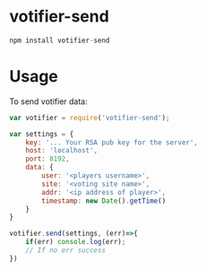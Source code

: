 # votifier-send

```javascript
npm install votifier-send
```

# Usage
To send votifier data:

```javascript
var votifier = require('votifier-send');

var settings = {
	key: '... Your RSA pub key for the server',
	host: 'localhost',
	port: 8192,
	data: {
		user: '<players username>',
		site: '<voting site name>',
		addr: '<ip address of player>',
		timestamp: new Date().getTime()
	}
}

votifier.send(settings, (err)=>{
	if(err) console.log(err);
	// If no err success
})
```
